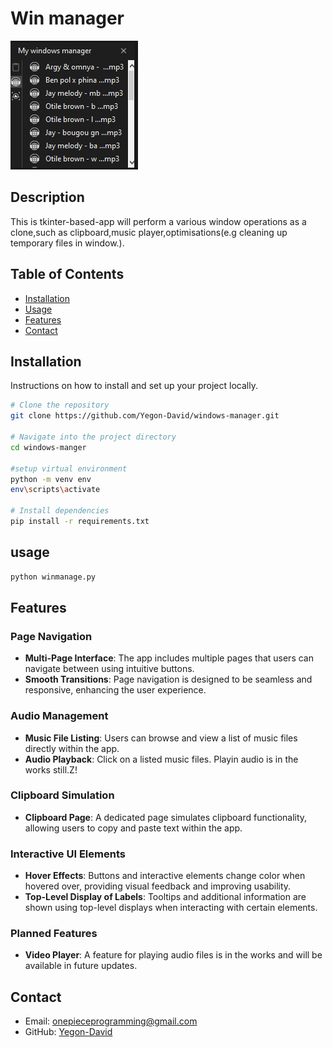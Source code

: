 # Win manager

![Logo](assets/readme/logo.png)

## Description

This is tkinter-based-app will perform a various window operations as a clone,such as clipboard,music player,optimisations(e.g cleaning up temporary files in window.).

## Table of Contents

- [Installation](#installation)
- [Usage](#usage)
- [Features](#features)
- [Contact](#contact)

## Installation

Instructions on how to install and set up your project locally.

```bash
# Clone the repository
git clone https://github.com/Yegon-David/windows-manager.git

# Navigate into the project directory
cd windows-manger

#setup virtual environment
python -m venv env
env\scripts\activate

# Install dependencies
pip install -r requirements.txt
```

## usage

```bash
python winmanage.py
```

## Features

### Page Navigation

- **Multi-Page Interface**: The app includes multiple pages that users can navigate between using intuitive buttons.
- **Smooth Transitions**: Page navigation is designed to be seamless and responsive, enhancing the user experience.

### Audio Management

- **Music File Listing**: Users can browse and view a list of music files directly within the app.
- **Audio Playback**: Click on a listed music files. Playin audio is in the works still.Z!

### Clipboard Simulation

- **Clipboard Page**: A dedicated page simulates clipboard functionality, allowing users to copy and paste text within the app.

### Interactive UI Elements

- **Hover Effects**: Buttons and interactive elements change color when hovered over, providing visual feedback and improving usability.
- **Top-Level Display of Labels**: Tooltips and additional information are shown using top-level displays when interacting with certain elements.

### Planned Features

- **Video Player**: A feature for playing audio files is in the works and will be available in future updates.

## Contact

- Email: [onepieceprogramming@gmail.com](mailto:onepieceprogramming@gmail.com)
- GitHub: [Yegon-David](https://github.com/Yegon-David)
